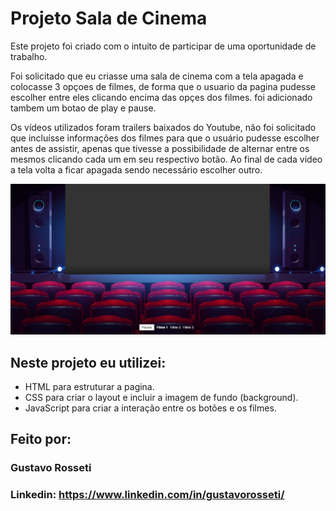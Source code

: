 # Projeto Sala de Cinema

Este projeto foi criado com o intuito de participar de uma oportunidade de trabalho.

Foi solicitado que eu criasse uma sala de cinema com a tela apagada e colocasse 3 opçoes de filmes, de forma que o usuario da pagina pudesse escolher entre eles clicando encima das opçes dos filmes. foi adicionado tambem um botao de play e pause.

Os vídeos utilizados foram trailers baixados do Youtube, não foi solicitado que incluísse informações dos filmes para que o usuário pudesse escolher antes de assistir, apenas que tivesse a possibilidade de alternar entre os mesmos clicando cada um em seu respectivo botão. Ao final de cada vídeo a tela volta a ficar apagada sendo necessário escolher outro. 



![image](https://github.com/Guhrosseti/projeto-vaga/blob/main/cinema/print-projeto-vaga.png)

## Neste projeto eu utilizei:

* HTML para estruturar a pagina.
* CSS para criar o layout e incluir a imagem de fundo (background).
* JavaScript para criar a interação entre os botões e os filmes.

## Feito por:

### Gustavo Rosseti

### Linkedin: https://www.linkedin.com/in/gustavorosseti/
